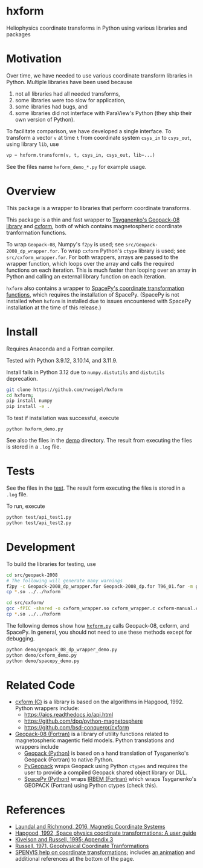 # hxform

Heliophysics coordinate transforms in Python using various libraries and packages

# Motivation

Over time, we have needed to use various coordinate transform libraries in Python. Multiple libraries have been used because

1. not all libraries had all needed transforms,
2. some libraries were too slow for application,
3. some libraries had bugs, and
4. some libraries did not interface with ParaView's Python (they ship their own version of Python).

To facilitate comparison, we have developed a single interface. To transform a vector `v` at time `t` from coordinate system `csys_in` to `csys_out`, using library `lib`, use

```python
vp = hxform.transform(v, t, csys_in, csys_out, lib=...)
```

See the files name `hxform_demo_*.py` for example usage.

# Overview

This package is a wrapper to libraries that perform coordinate transforms.

This package is a thin and fast wrapper to [Tsyganenko's Geopack-08 library](https://ccmc.gsfc.nasa.gov/models/modelinfo.php?model=Tsyganenko%20Magnetic%20Field) and [cxform](https://github.com/edsantiago/cxform), both of which contains magnetospheric coordinate tranformation functions. 

To wrap `Geopack-08`, Numpy's `f2py` is used; see `src/Geopack-2008_dp_wrapper.for`. To wrap `cxform` Python's `ctype` library is used; see `src/cxform_wrapper.for`. For both wrappers, arrays are passed to the wrapper function, which loops over the array and calls the required functions on each iteration. This is much faster than looping over an array in Python and calling an external library function on each iteration.

`hxform` also contains a wrapper to [SpacePy's coordinate transformation functions](https://spacepy.github.io/irbempy.html), which requires the installation of SpacePy. (SpacePy is not installed when `hxform` is installed due to issues encountered with SpacePy installation at the time of this release.)

# Install

Requires Anaconda and a Fortran compiler.

Tested with Python 3.9.12, 3.10.14, and 3.11.9.

Install fails in Python 3.12 due to `numpy.distutils` and `distutils` deprecation.

```bash
git clone https://github.com/rweigel/hxform
cd hxform;
pip install numpy
pip install -e .
```

To test if installation was successful, execute

```
python hxform_demo.py
```

See also the files in the [demo](https://github.com/rweigel/hxform/tree/master/demo) directory. The result from executing the files is stored in a `.log` file.

# Tests

See the files in the [test](https://github.com/rweigel/hxform/tree/master/test). The result form executing the files is stored in a `.log` file.

To run, execute

```bash
python test/api_test1.py
python test/api_test2.py
```

# Development

To build the libraries for testing, use

```bash
cd src/geopack-2008
# The following will generate many warnings
f2py -c Geopack-2008_dp_wrapper.for Geopack-2008_dp.for T96_01.for -m geopack_08_dp
cp *.so ../../hxform
```

```bash
cd src/cxform/
gcc -fPIC -shared -o cxform_wrapper.so cxform_wrapper.c cxform-manual.c cxform-auto.c
cp *.so ../../hxform
```

The following demos show how [`hxform.py`](https://github.com/rweigel/hxform/blob/main/hxform/hxform.py) calls Geopack-08, cxform, and SpacePy. In general, you should not need to use these methods except for debugging.

```bash
python demo/geopack_08_dp_wrapper_demo.py
python demo/cxform_demo.py
python demo/spacepy_demo.py
```
# Related Code

* [cxform (C)](https://github.com/edsantiago/cxform) is a library is based on the algorithms in Hapgood, 1992. Python wrappers include:
  * https://aics.readthedocs.io/api.html
  * https://github.com/dpq/python-magnetosphere
  * https://github.com/bsd-conqueror/cxform
* [Geopack-08 (Fortran)](https://ccmc.gsfc.nasa.gov/models/modelinfo.php?model=Tsyganenko%20Magnetic%20Field) is a library of utility functions related to magnetospheric magentic field models. Python translations and wrappers include
  * [Geopack (Python)](https://pypi.org/project/geopack/) is based on a hand translation of Tysganenko's Geopack (Fortran) to native Python. 
  * [PyGeopack](https://pypi.org/project/PyGeopack/) wraps Geopack using Python `ctypes` and requires the user to provide a compiled Geopack shared object library or DLL.
  * [SpacePy (Python)](https://spacepy.github.io/irbempy.html) wraps [IRBEM (Fortran)](https://sourceforge.net/projects/irbem/) which wraps Tsyganenko's GEOPACK (Fortran) using Python ctypes (check this). 

# References

* [Laundal and Richmond, 2016, Magnetic Coordinate Systems](https://arxiv.org/ct?url=https%3A%2F%2Fdx.doi.org%2F10.1007%2Fs11214-016-0275-y&v=34afcdf3)
* [Hapgood, 1992, Space physics coordinate transformations: A user guide](https://doi.org/10.1016/0032-0633(92)90012-D)
* [Kivelson and Russell, 1995; Appendix 3](https://books.google.com/books/about/Introduction_to_Space_Physics.html?id=qWHSqXGfsfQC)
* [Russell, 1971, Geophysical Coordinate Tranformations](http://jsoc.stanford.edu/~jsoc/keywords/Chris_Russel/Geophysical%20Coordinate%20Transformations.htm)
* [SPENVIS help on coordinate transformations](https://www.spenvis.oma.be/help/background/coortran/coortran.html); includes [an animation](https://www.spenvis.oma.be/help/background/coortran/anim.html) and additional references at the bottom of the page.

